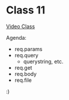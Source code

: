 # Class 11

[Video Class](https://www.youtube.com/watch?v=chCB2hFmnoQ&list=PL77JVjKTJT2i49XXCe4AKkNMeME1G47yJ&index=4)

Agenda:

- req.params
- req.query
    - querystring, etc.
- req.get
- req.body
- req.file

:)
